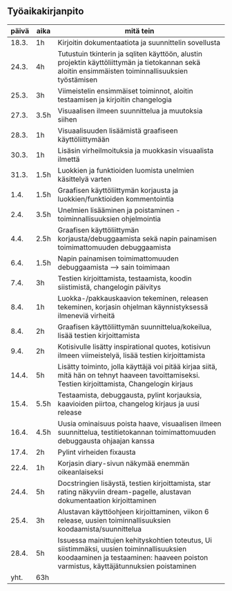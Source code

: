 ## Työaikakirjanpito

| päivä | aika | mitä tein |
| ----- | ---- | --------- |
| 18.3. | 1h   | Kirjoitin dokumentaatiota ja suunnittelin sovellusta |
| 24.3. | 4h   | Tutustuin tkinterin ja sqliten käyttöön, alustin projektin käyttöliittymän ja tietokannan sekä aloitin ensimmäisten toiminnallisuuksien työstämisen|
| 25.3. | 3h   | Viimeistelin ensimmäiset toiminnot, aloitin testaamisen ja kirjoitin changelogia |
| 27.3. | 3.5h | Visuaalisen ilmeen suunnittelua ja muutoksia siihen |
| 28.3. | 1h   | Visuaalisuuden lisäämistä graafiseen käyttöliittymään |
| 30.3. | 1h   | Lisäsin virheilmoituksia ja muokkasin visuaalista ilmettä |
| 31.3. | 1.5h | Luokkien ja funktioiden luomista unelmien käsittelyä varten |
| 1.4.  | 1.5h | Graafisen käyttöliittymän korjausta ja luokkien/funktioiden kommentointia |
| 2.4.  | 3.5h | Unelmien lisääminen ja poistaminen -toiminnallisuuksien ohjelmointia |
| 4.4.  | 2.5h | Graafisen käyttöliittymän korjausta/debuggaamista sekä napin painamisen toimimattomuuden debuggaamista |
| 6.4.  | 1.5h | Napin painamisen toimimattomuuden debuggaamista --> sain toimimaan |
| 7.4.  | 3h   | Testien kirjoittamista, testaamista, koodin siistimistä, changelogin päivitys |
| 8.4.  | 1h   | Luokka-/pakkauskaavion tekeminen, releasen tekeminen, korjasin ohjelman käynnistyksessä ilmeneviä virheitä |
| 8.4.  | 2h   | Graafisen käyttöliittymän suunnittelua/kokeilua, lisää testien kirjoittamista |
| 9.4.  | 2h   | Kotisivulle lisätty inspirational quotes, kotisivun ilmeen viimeistelyä, lisää testien kirjoittamista |
| 14.4. | 5h   | Lisätty toiminto, jolla käyttäjä voi pitää kirjaa siitä, mitä hän on tehnyt haaveen tavoittamiseksi. Testien kirjoittamista, Changelogin kirjaus |
| 15.4. | 5.5h | Testaamista, debuggausta, pylint korjauksia, kaavioiden piirtoa, changelog kirjaus ja uusi release |
| 16.4. | 4.5h | Uusia ominaisuus poista haave, visuaalisen ilmeen suunnittelua, testitietokannan toimimattomuuden debuggausta ohjaajan kanssa |
| 17.4. | 2h   | Pylint virheiden fixausta |
| 22.4. | 1h   | Korjasin diary-sivun näkymää enemmän oikeanlaiseksi |
| 24.4. | 5h   | Docstringien lisäystä, testien kirjoittamista, star rating näkyviin dream-pagelle, alustavan dokumentaation kirjoittaminen |
| 25.4. | 3h   | Alustavan käyttöohjeen kirjoittaminen, viikon 6 release, uusien toiminnallisuuksien koodaamista/suunnittelua |
| 28.4. | 5h   | Issuessa mainittujen kehityskohtien toteutus, Ui siistimmäksi, uusien toiminnallisuuksien koodaaminen ja testaaminen: haaveen poiston varmistus, käyttäjätunnuksien poistaminen |
| yht.  | 63h  |
